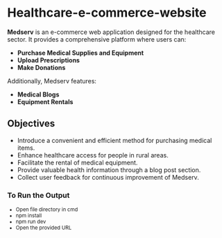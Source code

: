 # Healthcare-e-commerce-website

**Medserv** is an e-commerce web application designed for the healthcare sector. It provides a comprehensive platform where users can:

- **Purchase Medical Supplies and Equipment**
- **Upload Prescriptions**
- **Make Donations**

Additionally, Medserv features:

- **Medical Blogs**
- **Equipment Rentals**

## Objectives

- Introduce a convenient and efficient method for purchasing medical items.
- Enhance healthcare access for people in rural areas.
- Facilitate the rental of medical equipment.
- Provide valuable health information through a blog post section.
- Collect user feedback for continuous improvement of Medserv.

### To Run the Output

<small>

- Open file directory in cmd
- npm install
- npm run dev
- Open the provided URL

</small>
